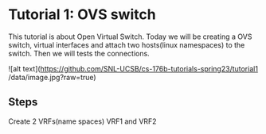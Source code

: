 
# Tutorial 1: OVS switch

This tutorial is about Open Virtual Switch. Today we will be creating a OVS switch, virtual interfaces and attach two hosts(linux namespaces) to the switch. Then we will tests the connections.

![alt text](https://github.com/SNL-UCSB/cs-176b-tutorials-spring23/tutorial1
/data/image.jpg?raw=true)


## Steps

Create 2 VRFs(name spaces) VRF1 and VRF2
